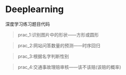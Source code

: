 # Deeplearning
深度学习练习题目代码

> prac_1:识别图片中的形状——方形或圆形

> prac_2:网站问答数量的预测——时序回归

> prac_3:根据名字判断性别

>prac_4:交通事故理赔审核——该不该赔(该赔的概率)